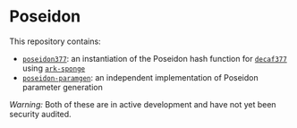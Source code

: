 # Poseidon

This repository contains:

* [`poseidon377`](../main/poseidon377): an instantiation of the Poseidon hash function for [`decaf377`](https://github.com/penumbra-zone/decaf377) using [`ark-sponge`](https://github.com/arkworks-rs/sponge)
* [`poseidon-paramgen`](../main/poseidon-paramgen): an independent implementation of Poseidon parameter generation

*Warning:* Both of these are in active development and have not yet been security audited.
